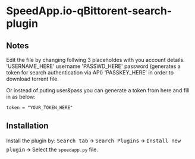 # SpeedApp.io-qBittorent-search-plugin

## Notes

Edit the file by changing follwing 3 placeholdes with you account details.
 'USERNAME_HERE' username
 'PASSWD_HERE' password   (generates a token for search authentication via API)
 'PASSKEY_HERE' in order to download torrent file.

Or instead of puting user&pass you can generate a token from here and fill in as below:
```
token = "YOUR_TOKEN_HERE"
``` 

## Installation
Install the plugin by:
<kbd>Search tab</kbd> 🡪 <kbd>Search Plugins</kbd> 🡪 <kbd>Install new plugin</kbd> 🡪 Select the `speedapp.py` file.